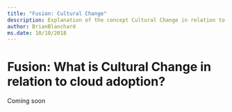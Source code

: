 ```yaml
---
title: "Fusion: Cultural Change"
description: Explanation of the concept Cultural Change in relation to cloud adoption
author: BrianBlanchard
ms.date: 10/10/2018
---
```


# Fusion: What is Cultural Change in relation to cloud adoption?

Coming soon